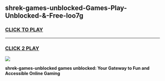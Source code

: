 
## shrek-games-unblocked-Games-Play-Unblocked-&-Free-loo7g
<h3>
<a href="https://premium76.site?title=shrek-games-unblocked&ref=24A">CLICK TO PLAY</a></h3>
<hr>

<h3>
<a href="https://premium76.site?title=shrek-games-unblocked&ref=24A">CLICK 2 PLAY</a>
  
</h3>

<a href="https://premium76.site?title=shrek-games-unblocked&ref=24A"><img src="https://clearcache.store/games.png"></a>


**shrek-games-unblocked games unblocked: Your Gateway to Fun and Accessible Online Gaming**
